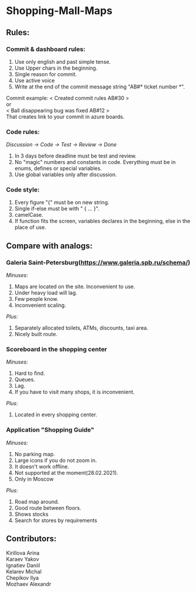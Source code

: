 # Shopping-Mall-Maps 
  
## Rules:
  ### Commit & dashboard rules:   
  1) Use only english and past simple tense.
  2) Use Upper chars in the beginning.
  3) Single reason for commit.
  4) Use active voice
  5) Write at the end of the commit message string "AB#* ticket number *".
  
  Commit example: 
  < Created commit rules AB#30 >   
  or      
  < Ball disappearing bug was fixed AB#12 >      
  That creates link to your commit in azure boards.

  ### Code rules: 
  *Discussion -> Code -> Test -> Review -> Done*     
  1) In 3 days before deadline must be test and review.     
  2) No "magic" numbers and constants in code. Everything must be in enums, defines or special variables.   
  3) Use global variables only after discussion.    

  ### Code style:    
  1) Every figure "{" must be on new string.     
  2) Single if-else must be with " { ... }".     
  3) camelCase.     
  4) If function fits the screen, variables declares in the beginning, else in the place of use.    

## Compare with analogs:

### Galeria Saint-Petersburg(https://www.galeria.spb.ru/schema/)

*Minuses:*
1. Maps are located on the site. Inconvenient to use.
2. Under heavy load will lag.
3. Few people know.
4. Inconvenient scaling.

*Plus:*
1. Separately allocated toilets, ATMs, discounts, taxi area.
2. Nicely built route.

### Scoreboard in the shopping center

*Minuses:*
1. Hard to find.
2. Queues.
3. Lag.
4. If you have to visit many shops, it is inconvenient.

*Plus:*
1. Located in every shopping center.

### Application "Shopping Guide"

*Minuses:*
1. No parking map.
2. Large icons if you do not zoom in.
3. It doesn't work offline.
4. Not supported at the moment(28.02.2021).
5. Only in Moscow

*Plus:*
1. Road map around.
2. Good route between floors.
3. Shows stocks
4. Search for stores by requirements

## Contributors:   
  Kirillova Arina   
  Karaev Yakov   
  Ignatiev Daniil   
  Kelarev Michal   
  Chepikov Ilya   
  Mozhaev Alexandr  



